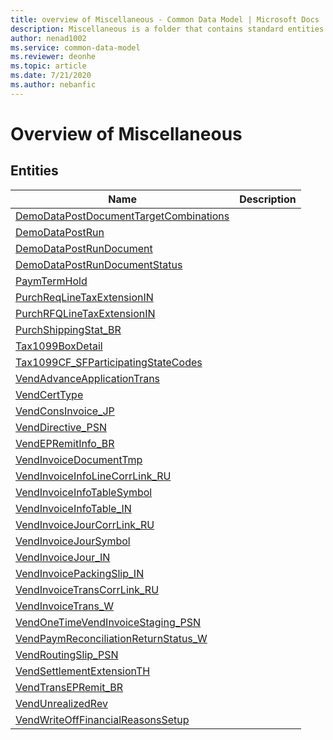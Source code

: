 ```yaml
---
title: overview of Miscellaneous - Common Data Model | Microsoft Docs
description: Miscellaneous is a folder that contains standard entities related to the Common Data Model.
author: nenad1002
ms.service: common-data-model
ms.reviewer: deonhe
ms.topic: article
ms.date: 7/21/2020
ms.author: nebanfic
---
```


# Overview of Miscellaneous


## Entities

|Name|Description|
|---|---|
|[DemoDataPostDocumentTargetCombinations](DemoDataPostDocumentTargetCombinations.md)||
|[DemoDataPostRun](DemoDataPostRun.md)||
|[DemoDataPostRunDocument](DemoDataPostRunDocument.md)||
|[DemoDataPostRunDocumentStatus](DemoDataPostRunDocumentStatus.md)||
|[PaymTermHold](PaymTermHold.md)||
|[PurchReqLineTaxExtensionIN](PurchReqLineTaxExtensionIN.md)||
|[PurchRFQLineTaxExtensionIN](PurchRFQLineTaxExtensionIN.md)||
|[PurchShippingStat_BR](PurchShippingStat_BR.md)||
|[Tax1099BoxDetail](Tax1099BoxDetail.md)||
|[Tax1099CF_SFParticipatingStateCodes](Tax1099CF_SFParticipatingStateCodes.md)||
|[VendAdvanceApplicationTrans](VendAdvanceApplicationTrans.md)||
|[VendCertType](VendCertType.md)||
|[VendConsInvoice_JP](VendConsInvoice_JP.md)||
|[VendDirective_PSN](VendDirective_PSN.md)||
|[VendEPRemitInfo_BR](VendEPRemitInfo_BR.md)||
|[VendInvoiceDocumentTmp](VendInvoiceDocumentTmp.md)||
|[VendInvoiceInfoLineCorrLink_RU](VendInvoiceInfoLineCorrLink_RU.md)||
|[VendInvoiceInfoTableSymbol](VendInvoiceInfoTableSymbol.md)||
|[VendInvoiceInfoTable_IN](VendInvoiceInfoTable_IN.md)||
|[VendInvoiceJourCorrLink_RU](VendInvoiceJourCorrLink_RU.md)||
|[VendInvoiceJourSymbol](VendInvoiceJourSymbol.md)||
|[VendInvoiceJour_IN](VendInvoiceJour_IN.md)||
|[VendInvoicePackingSlip_IN](VendInvoicePackingSlip_IN.md)||
|[VendInvoiceTransCorrLink_RU](VendInvoiceTransCorrLink_RU.md)||
|[VendInvoiceTrans_W](VendInvoiceTrans_W.md)||
|[VendOneTimeVendInvoiceStaging_PSN](VendOneTimeVendInvoiceStaging_PSN.md)||
|[VendPaymReconciliationReturnStatus_W](VendPaymReconciliationReturnStatus_W.md)||
|[VendRoutingSlip_PSN](VendRoutingSlip_PSN.md)||
|[VendSettlementExtensionTH](VendSettlementExtensionTH.md)||
|[VendTransEPRemit_BR](VendTransEPRemit_BR.md)||
|[VendUnrealizedRev](VendUnrealizedRev.md)||
|[VendWriteOffFinancialReasonsSetup](VendWriteOffFinancialReasonsSetup.md)||
